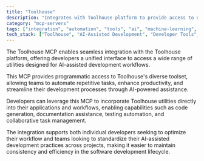 ```yaml
---
title: "Toolhouse"
description: "Integrates with Toolhouse platform to provide access to diverse utilities for developers and teams incorporating AI-assisted tasks."
category: "mcp-servers"
tags: ["integration", "automation", "tools", "ai", "machine-learning", "productivity", "collaboration", "code-generation", "documentation", "testing-automation"]
tech_stack: ["Toolhouse", "AI-Assisted Development", "Developer Tools", "Automation", "Team Collaboration", "Code Generation", "Documentation Assistance", "Testing Automation"]
---
```


The Toolhouse MCP enables seamless integration with the Toolhouse platform, offering developers a unified interface to access a wide range of utilities designed for AI-assisted development workflows. 

This MCP provides programmatic access to Toolhouse's diverse toolset, allowing teams to automate repetitive tasks, enhance productivity, and streamline their development processes through AI-powered assistance.

Developers can leverage this MCP to incorporate Toolhouse utilities directly into their applications and workflows, enabling capabilities such as code generation, documentation assistance, testing automation, and collaborative task management. 

The integration supports both individual developers seeking to optimize their workflow and teams looking to standardize their AI-assisted development practices across projects, making it easier to maintain consistency and efficiency in the software development lifecycle.